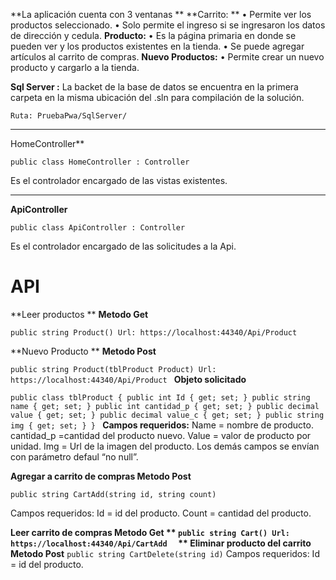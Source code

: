 **La aplicación cuenta con 3 ventanas **
**Carrito: **
•	Permite ver los productos seleccionado.
•	Solo permite el ingreso si se ingresaron los datos de dirección y cedula.
**Producto:**
•	Es la página primaria en donde se pueden ver y los productos existentes en la tienda.
•	Se puede agregar artículos al carrito de compras.
**Nuevo Productos:**
•	Permite crear un nuevo producto y cargarlo a la tienda.

**Sql Server :**
La backet de la base de datos se encuentra en la primera carpeta en la misma ubicación del .sln para compilación de la solución.

`Ruta: PruebaPwa/SqlServer/`


------------


HomeController**

`public class HomeController : Controller`

Es  el controlador encargado de las vistas existentes.

------------


**ApiController**

`public class ApiController : Controller`

Es el controlador encargado de las solicitudes a la Api.

# API

**Leer productos **
**Metodo Get**

`public string Product()
Url: https://localhost:44340/Api/Product
`

**Nuevo Producto **
**Metodo Post**

`public string Product(tblProduct Product)
Url: https://localhost:44340/Api/Product
`
**Objeto solicitado**

`public class tblProduct
    {
        public int Id { get; set; }
        public string name { get; set; }
        public int cantidad_p { get; set; }
        public decimal value { get; set; }
        public decimal value_c { get; set; }
        public string img { get; set; }
    }
`
**Campos requeridos:**
Name = nombre de producto.
cantidad_p =cantidad del producto nuevo.
Value = valor de producto por unidad.
Img = Url de la imagen del producto.
Los demás campos se envían con parámetro defaul “no null”.


**Agregar a carrito de compras 
Metodo Post**

`public string CartAdd(string id, string count)`

Campos requeridos:
Id = id del producto.
Count = cantidad del producto.

**Leer carrito de compras
Metodo Get
**
`public string Cart()
Url: https://localhost:44340/Api/CartAdd 
`
**
Eliminar producto del carrito 
Metodo Post**
`
public string CartDelete(string id)
`
Campos requeridos:
Id = id del producto.











